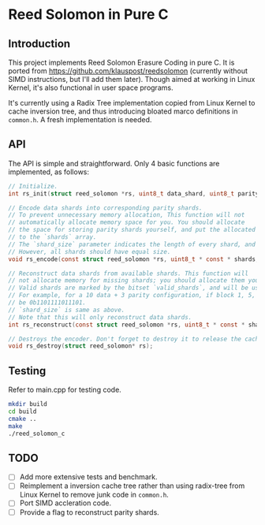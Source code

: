 # Reed Solomon in Pure C
## Introduction
This project implements Reed Solomon Erasure Coding in pure C. It is ported from https://github.com/klauspost/reedsolomon (currently without SIMD instructions, but I'll add them later). Though aimed at working in Linux Kernel, it's also functional in user space programs.

It's currently using a Radix Tree implementation copied from Linux Kernel to cache inversion tree, and thus introducing bloated marco definitions in `common.h`. A fresh implementation is needed.

## API
The API is simple and straightforward. Only 4 basic functions are implemented, as follows:
```c
// Initialize.
int rs_init(struct reed_solomon *rs, uint8_t data_shard, uint8_t parity_shard);

// Encode data shards into corresponding parity shards.
// To prevent unnecessary memory allocation, This function will not
// automatically allocate memory space for you. You should allocate
// the space for storing parity shards yourself, and put the allocated pointer in
// to the `shards` array.
// The `shard_size` parameter indicates the length of every shard, and is arbitrary.
// However, all shards should have equal size.
void rs_encode(const struct reed_solomon *rs, uint8_t * const * shards, int shard_size);

// Reconstruct data shards from available shards. This function will
// not allocate memory for missing shards; you should allocate them yourself.
// Valid shards are marked by the bitset `valid_shards`, and will be used for reconstructing.
// For example, for a 10 data + 3 parity configuration, if block 1, 5, 10 are missing, valid_shards should
// be 0b1101111011101.
// `shard_size` is same as above.
// Note that this will only reconstruct data shards.
int rs_reconstruct(const struct reed_solomon *rs, uint8_t * const * shards, unsigned long valid_shards, int shard_size);

// Destroys the encoder. Don't forget to destroy it to release the cache generated byr`construct`.
void rs_destroy(struct reed_solomon* rs);
```

## Testing
Refer to main.cpp for testing code.
```bash
mkdir build
cd build
cmake ..
make
./reed_solomon_c
```

## TODO
- [ ] Add more extensive tests and benchmark.
- [ ] Reimplement a inversion cache tree rather than using radix-tree from Linux Kernel to remove junk code in `common.h`.
- [ ] Port SIMD accleration code.
- [ ] Provide a flag to reconstruct parity shards.
